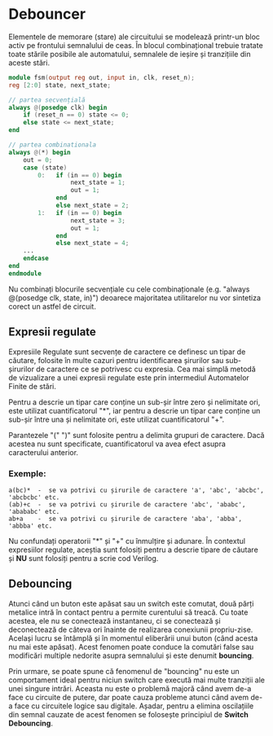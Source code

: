 # Debouncer

Elementele de memorare (stare) ale circuitului se modelează printr-un bloc activ pe frontului semnalului de ceas. În blocul combinațional trebuie tratate toate stările posibile ale automatului, semnalele de ieșire și tranzițiile din aceste stări.

```verilog
module fsm(output reg out, input in, clk, reset_n);
reg [2:0] state, next_state;

// partea secvențială
always @(posedge clk) begin
    if (reset_n == 0) state <= 0;
    else state <= next_state;
end

// partea combinationala
always @(*) begin
    out = 0;
    case (state)
        0:   if (in == 0) begin 
                 next_state = 1;
                 out = 1;
             end
             else next_state = 2;
        1:   if (in == 0) begin
                 next_state = 3;
                 out = 1;
             end
             else next_state = 4;         
    ...
    endcase
end
endmodule
```

<note important>Nu combinați blocurile secvențiale cu cele combinaționale (e.g. "always @(posedge clk, state, in)") deoarece majoritatea utilitarelor nu vor sintetiza corect un astfel de circuit.
</note>


## Expresii regulate


Expresiile Regulate sunt secvențe de caractere ce definesc un tipar de căutare, folosite în multe cazuri pentru identificarea șirurilor sau sub-șirurilor de caractere ce se potrivesc cu expresia.
Cea mai simplă metodă de vizualizare a unei expresii regulate este prin intermediul Automatelor Finite de stări.

Pentru a descrie un tipar care conține un sub-șir între zero și nelimitate ori, este utilizat cuantificatorul "*", iar pentru a descrie un tipar care conține un sub-șir între una și nelimitate ori, este utilizat cuantificatorul "+".

Parantezele "(" ")" sunt folosite pentru a delimita grupuri de caractere. Dacă acestea nu sunt specificate, cuantificatorul va avea efect asupra caracterului anterior.

### Exemple:

```
a(bc)*  -  se va potrivi cu șirurile de caractere 'a', 'abc', 'abcbc', 'abcbcbc' etc.
(ab)+c  -  se va potrivi cu șirurile de caractere 'abc', 'ababc', 'abababc' etc.
ab+a    -  se va potrivi cu șirurile de caractere 'aba', 'abba', 'abbba' etc.
```

<note important>Nu confundați operatorii "*" și "+" cu înmulțire și adunare. În contextul expresiilor regulate, aceștia sunt folosiți pentru a descrie tipare de căutare și **NU** sunt folosiți pentru a scrie cod Verilog.
</note>


## Debouncing


Atunci când un buton este apăsat sau un switch este comutat, două părți metalice intră în contact pentru a permite curentului să treacă. Cu toate acestea, ele nu se conectează instantaneu, ci se conectează și deconectează de câteva ori înainte de realizarea conexiunii propriu-zise. Același lucru se întâmplă și în momentul eliberării unui buton (când acesta nu mai este apăsat). Acest fenomen poate conduce la comutări false sau modificări multiple nedorite asupra semnalului și este denumit **bouncing**.

Prin urmare, se poate spune că fenomenul de "bouncing" nu este un comportament ideal pentru niciun switch care execută mai multe tranziții ale unei singure intrări. Aceasta nu este o problemă majoră când avem de-a face cu circuite de putere, dar poate cauza probleme atunci când avem de-a face cu circuitele logice sau digitale. Așadar, pentru a elimina oscilațiile din semnal cauzate de acest fenomen se folosește principiul de **Switch Debouncing**.
